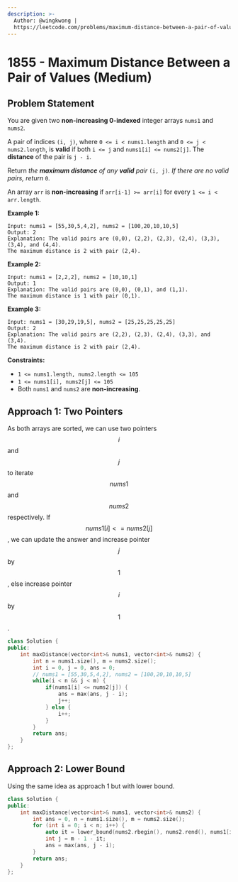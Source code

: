 ```yaml
---
description: >-
  Author: @wingkwong |
  https://leetcode.com/problems/maximum-distance-between-a-pair-of-values/
---
```


# 1855 - Maximum Distance Between a Pair of Values (Medium)

## Problem Statement

You are given two **non-increasing 0-indexed** integer arrays `nums1`​​​​​​ and `nums2`​​​​​​.

A pair of indices `(i, j)`, where `0 <= i < nums1.length` and `0 <= j < nums2.length`, is **valid** if both `i <= j` and `nums1[i] <= nums2[j]`. The **distance** of the pair is `j - i`​​​​.

Return _the **maximum distance** of any **valid** pair_ `(i, j)`_. If there are no valid pairs, return_ `0`.

An array `arr` is **non-increasing** if `arr[i-1] >= arr[i]` for every `1 <= i < arr.length`.



**Example 1:**

```
Input: nums1 = [55,30,5,4,2], nums2 = [100,20,10,10,5]
Output: 2
Explanation: The valid pairs are (0,0), (2,2), (2,3), (2,4), (3,3), (3,4), and (4,4).
The maximum distance is 2 with pair (2,4).
```

**Example 2:**

```
Input: nums1 = [2,2,2], nums2 = [10,10,1]
Output: 1
Explanation: The valid pairs are (0,0), (0,1), and (1,1).
The maximum distance is 1 with pair (0,1).
```

**Example 3:**

```
Input: nums1 = [30,29,19,5], nums2 = [25,25,25,25,25]
Output: 2
Explanation: The valid pairs are (2,2), (2,3), (2,4), (3,3), and (3,4).
The maximum distance is 2 with pair (2,4).
```

**Constraints:**

* `1 <= nums1.length, nums2.length <= 105`
* `1 <= nums1[i], nums2[j] <= 105`
* Both `nums1` and `nums2` are **non-increasing**.

## Approach 1: Two Pointers

As both arrays are sorted, we can use two pointers $$i$$ and $$j$$ to iterate $$nums1$$ and $$nums2$$ respectively. If $$nums1[i] <= nums2[j]$$, we can update the answer and increase pointer $$j$$ by $$1$$, else increase pointer $$i$$ by $$1$$.

```cpp
class Solution {
public:
    int maxDistance(vector<int>& nums1, vector<int>& nums2) {
        int n = nums1.size(), m = nums2.size();
        int i = 0, j = 0, ans = 0;
        // nums1 = [55,30,5,4,2], nums2 = [100,20,10,10,5]
        while(i < n && j < m) {
            if(nums1[i] <= nums2[j]) {
                ans = max(ans, j - i); 
                j++;
            } else {
                i++;
            }
        }
        return ans;
    }
};
```

## Approach 2: Lower Bound

Using the same idea as approach 1 but with lower bound.

```cpp
class Solution {
public:
    int maxDistance(vector<int>& nums1, vector<int>& nums2) {
        int ans = 0, n = nums1.size(), m = nums2.size();
        for (int i = 0; i < n; i++) {
            auto it = lower_bound(nums2.rbegin(), nums2.rend(), nums1[i]) - nums2.rbegin();
            int j = m - 1 - it;
            ans = max(ans, j - i);
        }
        return ans;
    }
};
```

